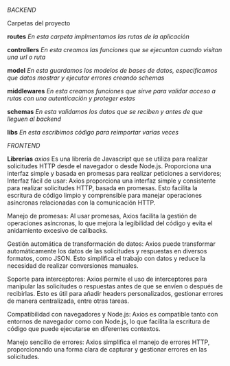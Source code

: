 *BACKEND*

Carpetas del proyecto

**routes** 
*En esta carpeta implmentamos las rutas de la aplicación*

**controllers**
*En esta creamos las funciones que se ejecuntan cuando visitan una url o ruta*

**model**
*En esta guardamos los modelos de bases de datos, especificamos que datos mostrar y ejecutar errores creando schemas*

**middlewares**
*En esta creamos funciones que sirve para validar acceso a rutas con una autenticación y proteger estas*

**schemas**
*En esta validamos los datos que se reciben y antes de que lleguen al backend*

**libs**
*En esta escribimos código para reimportar varias veces*


*FRONTEND*

**Librerías**
*axios*
Es una librería de Javascript que se utiliza para realizar solicitudes HTTP desde el navegador o desde Node.js. Proporciona una interfaz simple y basada en promesas para realizar peticiones a servidores;
Interfaz fácil de usar: Axios proporciona una interfaz simple y consistente para realizar solicitudes HTTP, basada en promesas. Esto facilita la escritura de código limpio y comprensible para manejar operaciones asíncronas relacionadas con la comunicación HTTP.

Manejo de promesas: Al usar promesas, Axios facilita la gestión de operaciones asíncronas, lo que mejora la legibilidad del código y evita el anidamiento excesivo de callbacks.

Gestión automática de transformación de datos: Axios puede transformar automáticamente los datos de las solicitudes y respuestas en diversos formatos, como JSON. Esto simplifica el trabajo con datos y reduce la necesidad de realizar conversiones manuales.

Soporte para interceptores: Axios permite el uso de interceptores para manipular las solicitudes o respuestas antes de que se envíen o después de recibirlas. Esto es útil para añadir headers personalizados, gestionar errores de manera centralizada, entre otras tareas.

Compatibilidad con navegadores y Node.js: Axios es compatible tanto con entornos de navegador como con Node.js, lo que facilita la escritura de código que puede ejecutarse en diferentes contextos.

Manejo sencillo de errores: Axios simplifica el manejo de errores HTTP, proporcionando una forma clara de capturar y gestionar errores en las solicitudes.